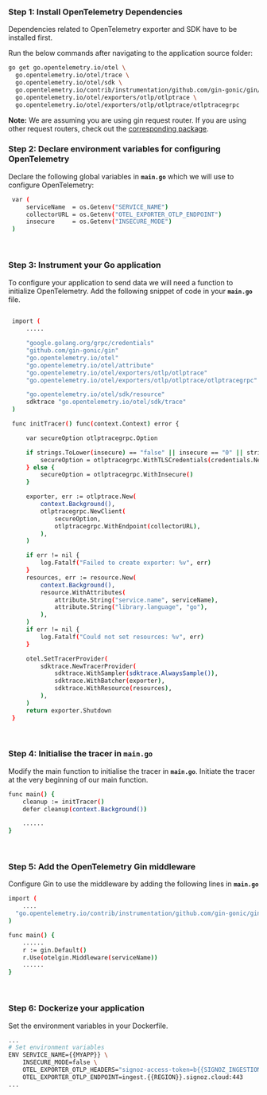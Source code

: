 ### Step 1: Install OpenTelemetry Dependencies
Dependencies related to OpenTelemetry exporter and SDK have to be installed first.

Run the below commands after navigating to the application source folder:
```bash
go get go.opentelemetry.io/otel \
  go.opentelemetry.io/otel/trace \
  go.opentelemetry.io/otel/sdk \
  go.opentelemetry.io/contrib/instrumentation/github.com/gin-gonic/gin/otelgin \
  go.opentelemetry.io/otel/exporters/otlp/otlptrace \
  go.opentelemetry.io/otel/exporters/otlp/otlptrace/otlptracegrpc
```

**Note:** We are assuming you are using gin request router. If you are using other request routers, check out the [corresponding package](https://signoz.io/docs/instrumentation/golang/#request-routers).
&nbsp;
&nbsp;

### Step 2: Declare environment variables for configuring OpenTelemetry
Declare the following global variables in **`main.go`** which we will use to configure OpenTelemetry:
```bash
 var (
     serviceName  = os.Getenv("SERVICE_NAME")
     collectorURL = os.Getenv("OTEL_EXPORTER_OTLP_ENDPOINT")
     insecure     = os.Getenv("INSECURE_MODE")
 )
```
&nbsp;

### Step 3: Instrument your Go application 
To configure your application to send data we will need a function to initialize OpenTelemetry. Add the following snippet of code in your **`main.go`** file.

```bash
     
 import (
     .....

     "google.golang.org/grpc/credentials"
     "github.com/gin-gonic/gin"
     "go.opentelemetry.io/otel"
     "go.opentelemetry.io/otel/attribute"
     "go.opentelemetry.io/otel/exporters/otlp/otlptrace"
     "go.opentelemetry.io/otel/exporters/otlp/otlptrace/otlptracegrpc"

     "go.opentelemetry.io/otel/sdk/resource"
     sdktrace "go.opentelemetry.io/otel/sdk/trace"
 )

 func initTracer() func(context.Context) error {

     var secureOption otlptracegrpc.Option

     if strings.ToLower(insecure) == "false" || insecure == "0" || strings.ToLower(insecure) == "f" {
         secureOption = otlptracegrpc.WithTLSCredentials(credentials.NewClientTLSFromCert(nil, ""))
     } else {
         secureOption = otlptracegrpc.WithInsecure()
     }

     exporter, err := otlptrace.New(
         context.Background(),
         otlptracegrpc.NewClient(
             secureOption,
             otlptracegrpc.WithEndpoint(collectorURL),
         ),
     )

     if err != nil {
         log.Fatalf("Failed to create exporter: %v", err)
     }
     resources, err := resource.New(
         context.Background(),
         resource.WithAttributes(
             attribute.String("service.name", serviceName),
             attribute.String("library.language", "go"),
         ),
     )
     if err != nil {
         log.Fatalf("Could not set resources: %v", err)
     }

     otel.SetTracerProvider(
         sdktrace.NewTracerProvider(
             sdktrace.WithSampler(sdktrace.AlwaysSample()),
             sdktrace.WithBatcher(exporter),
             sdktrace.WithResource(resources),
         ),
     )
     return exporter.Shutdown
 }
```
&nbsp;

### Step 4: Initialise the tracer in **`main.go`**
Modify the main function to initialise the tracer in **`main.go`**. Initiate the tracer at the very beginning of our main function.
```bash
func main() {
    cleanup := initTracer()
    defer cleanup(context.Background())

    ......
}
```
&nbsp;

### Step 5: Add the OpenTelemetry Gin middleware
Configure Gin to use the middleware by adding the following lines in **`main.go`**
```bash
import (
    ....
  "go.opentelemetry.io/contrib/instrumentation/github.com/gin-gonic/gin/otelgin"
)

func main() {
    ......
    r := gin.Default()
    r.Use(otelgin.Middleware(serviceName))
    ......
}
```

&nbsp;

### Step 6: Dockerize your application

Set the environment variables in your Dockerfile.

```bash
...
# Set environment variables
ENV SERVICE_NAME={{MYAPP}} \
    INSECURE_MODE=false \
    OTEL_EXPORTER_OTLP_HEADERS="signoz-access-token=b{{SIGNOZ_INGESTION_KEY}}" \
    OTEL_EXPORTER_OTLP_ENDPOINT=ingest.{{REGION}}.signoz.cloud:443
...
```

